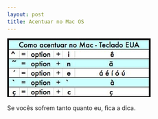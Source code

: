 ```yaml
---
layout: post
title: Acentuar no Mac OS
---
```


![_config.yml](/images/2018-03-05/teclado.png)


Se vocês sofrem tanto quanto eu, fica a dica.